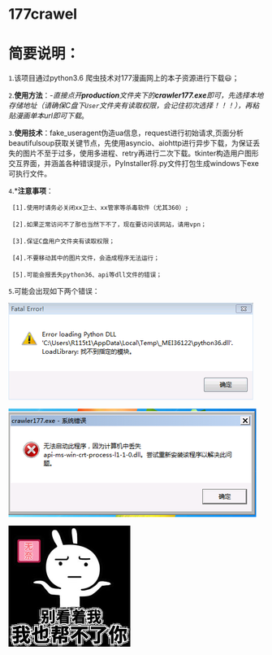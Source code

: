# 177crawel

简要说明：
========


`1`.该项目通过python3.6 爬虫技术对177漫画网上的本子资源进行下载:smiley:；
      

`2`.__使用方法__：-_直接点开**production**文件夹下的**crawler177.exe**即可，先选择本地存储地址（请确保C盘下`User`文件夹有读取权限，会记住初次选择！！！），再粘贴漫画单本url即可下载_。


`3`.__使用技术__：fake_useragent伪造ua信息，request进行初始请求,页面分析beautifulsoup获取关键节点，先使用asyncio、aiohttp进行异步下载，为保证丢失的图片不至于过多，使用多进程、retry再进行二次下载。tkinter构造用户图形交互界面，并涵盖各种错误提示，PyInstaller将.py文件打包生成windows下exe可执行文件。

`4`.*__注意事项__：

     [1].使用时请务必关闭xx卫士、xx管家等杀毒软件（尤其360）;
      
     [2].如果正常访问不了那也当然下不了，现在要访问该网站，请用vpn；
      
     [3].保证C盘用户文件夹有读取权限；
      
     [4].不要移动其中的图片文件，会造成程序无法运行；
      
     [5].可能会报丢失python36、api等dll文件的错误；
      



`5`.可能会出现如下两个错误：


![……](https://github.com/Areocrystal/177crawel/blob/master/images/error/error1.png)


![……](https://github.com/Areocrystal/177crawel/blob/master/images/error/error2.png)





![……](https://github.com/Areocrystal/177crawel/blob/master/images/9150e4e5gy1g08r7hrk3sj206o06mjrf.jpg)




